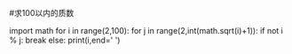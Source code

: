 #求100以内的质数

import math
for i in range(2,100):
    for j in range(2,int(math.sqrt(i)+1)):
        if not i % j:
            break
    else:
        print(i,end=' ')
        
        
